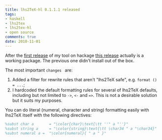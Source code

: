 ```yaml
---
title: lhs2TeX-hl 0.1.1.1 released
tags:
- haskell
- lhs2tex
- lhs2tex-hl
- open source
comments: true
date: 2010-11-01
---
```

After the <a
href="http://alessandrovermeulen.me/2010/10/23/lhs2tex-hl-released/">first
release</a> of my tool on hackage <a
href="http://hackage.haskell.org/package/lhs2TeX-hl-0.1.1.1">this release</a>
actually is a working package. The previous one didn't install out of the box.

The most important `changes ` are:

1. Added a filter for rewrite rules that aren't "lhs2TeX safe", e.g. `format () = ...`;
1. I hardcoded the default formatting rules for several of lhs2TeX defaults,
   including but not limited to `->`, `<-` and `=>`. This is not a desirable
   solution but it suits my purposes.

You can do literal (numeral, character and string) formatting easily with
lhs2TeX itself with the following directives:

``` latex
%subst char a    	= "\color{char}\text{\tt ''" a "''}"
%subst string a  	= "\color{string}\text{\tt \char34 " a "\char34}"
%subst numeral a =  "\color{numeral}{ " a " }"
```
